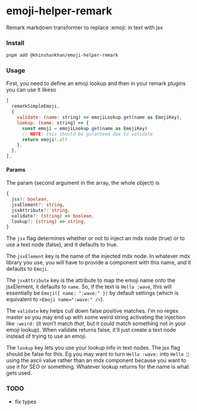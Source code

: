 # emoji-helper-remark

Remark markdown transformer to replace :emoji: in text with jsx

### Install

```sh
pnpm add @khinshankhan/emoji-helper-remark
```

### Usage

First, you need to define an emoji lookup and then in your remark plugins you can use it likeso

```js
[
  remarkSimpleEmoji,
  {
    validate: (name: string) => emojiLookup.get(name as EmojiKey),
    lookup: (name: string) => {
      const emoji = emojiLookup.get(name as EmojiKey)
      // NOTE: this should be guranteed due to validate
      return emoji!.alt
    },
  },
],
```

#### Params

The param (second argument in the array, the whole object) is

```ts
{
  jsx?: boolean,
  jsxElement?: string,
  jsxAttribute?: string,
  validate?: (string) => boolean,
  lookup?: (string) => string,
}
```

The `jsx` flag determines whether or not to inject an mdx node (true) or to use a text node (false), and it defaults to true.

The `jsxElement` key is the name of the injected mdx node. In whatever mdx library you use, you will have to provide a component with this name, and it defaults to `Emoji`.

The `jsxAttribute` key is the attribute to map the emoji name onto the jsxElement, it defaults to `name`. So, if the text is `Hello :wave`, this will essentially be `Emoji({ name: ":wave:" })` by default settings (which is equivalent to `<Emoji name=":wave:" />`).

The `validate` key helps cull down false positive matches. I'm no regex master so you may end up with some weird string activating the injection like `:weird:` (it won't match _that_, but it could match something not in your emoji lookup). When validate returns false, it'll just create a text node instead of trying to use an emoji.

The `lookup` key lets you use your lookup info in text nodes. The jsx flag should be false for this. Eg you may want to turn `Hello :wave:` into `Hello 👋` using the ascii value rather than an mdx component because you want to use it for SEO or something. Whatever lookup returns for the name is what gets used.

### TODO

- fix types
